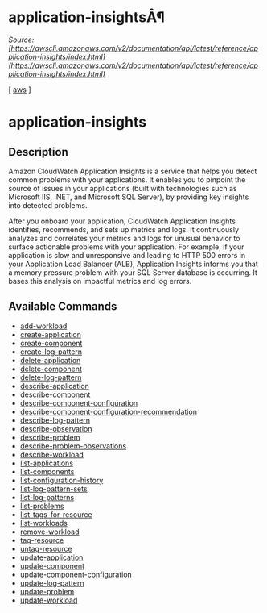# application-insightsÂ¶

*Source: [https://awscli.amazonaws.com/v2/documentation/api/latest/reference/application-insights/index.html](https://awscli.amazonaws.com/v2/documentation/api/latest/reference/application-insights/index.html)*

[ [aws](https://awscli.amazonaws.com/v2/documentation/api/latest/reference/index.html#cli-aws) ]

# application-insights

## Description

Amazon CloudWatch Application Insights is a service that helps you detect common problems with your applications. It enables you to pinpoint the source of issues in your applications (built with technologies such as Microsoft IIS, .NET, and Microsoft SQL Server), by providing key insights into detected problems.

After you onboard your application, CloudWatch Application Insights identifies, recommends, and sets up metrics and logs. It continuously analyzes and correlates your metrics and logs for unusual behavior to surface actionable problems with your application. For example, if your application is slow and unresponsive and leading to HTTP 500 errors in your Application Load Balancer (ALB), Application Insights informs you that a memory pressure problem with your SQL Server database is occurring. It bases this analysis on impactful metrics and log errors.

## Available Commands

- [add-workload](https://awscli.amazonaws.com/v2/documentation/api/latest/reference/application-insights/add-workload.html)
- [create-application](https://awscli.amazonaws.com/v2/documentation/api/latest/reference/application-insights/create-application.html)
- [create-component](https://awscli.amazonaws.com/v2/documentation/api/latest/reference/application-insights/create-component.html)
- [create-log-pattern](https://awscli.amazonaws.com/v2/documentation/api/latest/reference/application-insights/create-log-pattern.html)
- [delete-application](https://awscli.amazonaws.com/v2/documentation/api/latest/reference/application-insights/delete-application.html)
- [delete-component](https://awscli.amazonaws.com/v2/documentation/api/latest/reference/application-insights/delete-component.html)
- [delete-log-pattern](https://awscli.amazonaws.com/v2/documentation/api/latest/reference/application-insights/delete-log-pattern.html)
- [describe-application](https://awscli.amazonaws.com/v2/documentation/api/latest/reference/application-insights/describe-application.html)
- [describe-component](https://awscli.amazonaws.com/v2/documentation/api/latest/reference/application-insights/describe-component.html)
- [describe-component-configuration](https://awscli.amazonaws.com/v2/documentation/api/latest/reference/application-insights/describe-component-configuration.html)
- [describe-component-configuration-recommendation](https://awscli.amazonaws.com/v2/documentation/api/latest/reference/application-insights/describe-component-configuration-recommendation.html)
- [describe-log-pattern](https://awscli.amazonaws.com/v2/documentation/api/latest/reference/application-insights/describe-log-pattern.html)
- [describe-observation](https://awscli.amazonaws.com/v2/documentation/api/latest/reference/application-insights/describe-observation.html)
- [describe-problem](https://awscli.amazonaws.com/v2/documentation/api/latest/reference/application-insights/describe-problem.html)
- [describe-problem-observations](https://awscli.amazonaws.com/v2/documentation/api/latest/reference/application-insights/describe-problem-observations.html)
- [describe-workload](https://awscli.amazonaws.com/v2/documentation/api/latest/reference/application-insights/describe-workload.html)
- [list-applications](https://awscli.amazonaws.com/v2/documentation/api/latest/reference/application-insights/list-applications.html)
- [list-components](https://awscli.amazonaws.com/v2/documentation/api/latest/reference/application-insights/list-components.html)
- [list-configuration-history](https://awscli.amazonaws.com/v2/documentation/api/latest/reference/application-insights/list-configuration-history.html)
- [list-log-pattern-sets](https://awscli.amazonaws.com/v2/documentation/api/latest/reference/application-insights/list-log-pattern-sets.html)
- [list-log-patterns](https://awscli.amazonaws.com/v2/documentation/api/latest/reference/application-insights/list-log-patterns.html)
- [list-problems](https://awscli.amazonaws.com/v2/documentation/api/latest/reference/application-insights/list-problems.html)
- [list-tags-for-resource](https://awscli.amazonaws.com/v2/documentation/api/latest/reference/application-insights/list-tags-for-resource.html)
- [list-workloads](https://awscli.amazonaws.com/v2/documentation/api/latest/reference/application-insights/list-workloads.html)
- [remove-workload](https://awscli.amazonaws.com/v2/documentation/api/latest/reference/application-insights/remove-workload.html)
- [tag-resource](https://awscli.amazonaws.com/v2/documentation/api/latest/reference/application-insights/tag-resource.html)
- [untag-resource](https://awscli.amazonaws.com/v2/documentation/api/latest/reference/application-insights/untag-resource.html)
- [update-application](https://awscli.amazonaws.com/v2/documentation/api/latest/reference/application-insights/update-application.html)
- [update-component](https://awscli.amazonaws.com/v2/documentation/api/latest/reference/application-insights/update-component.html)
- [update-component-configuration](https://awscli.amazonaws.com/v2/documentation/api/latest/reference/application-insights/update-component-configuration.html)
- [update-log-pattern](https://awscli.amazonaws.com/v2/documentation/api/latest/reference/application-insights/update-log-pattern.html)
- [update-problem](https://awscli.amazonaws.com/v2/documentation/api/latest/reference/application-insights/update-problem.html)
- [update-workload](https://awscli.amazonaws.com/v2/documentation/api/latest/reference/application-insights/update-workload.html)